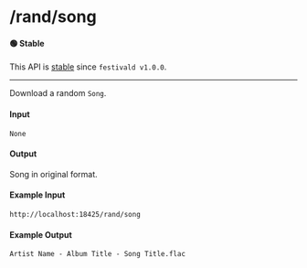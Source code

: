 # /rand/song

#### 🟢 Stable
This API is [stable](../../api-stability/marker.md) since `festivald v1.0.0`.

---

Download a random `Song`.

#### Input
`None`

#### Output
Song in original format.

#### Example Input
```http
http://localhost:18425/rand/song
```

#### Example Output
```plaintext
Artist Name - Album Title - Song Title.flac
```
